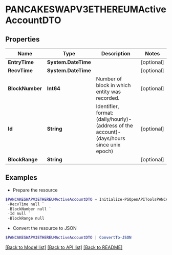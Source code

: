 # PANCAKESWAPV3ETHEREUMActiveAccountDTO
## Properties

Name | Type | Description | Notes
------------ | ------------- | ------------- | -------------
**EntryTime** | **System.DateTime** |  | [optional] 
**RecvTime** | **System.DateTime** |  | [optional] 
**BlockNumber** | **Int64** | Number of block in which entity was recorded. | [optional] 
**Id** | **String** | Identifier, format: (daily/hourly)-(address of the account)-(days/hours since unix epoch) | [optional] 
**BlockRange** | **String** |  | [optional] 

## Examples

- Prepare the resource
```powershell
$PANCAKESWAPV3ETHEREUMActiveAccountDTO = Initialize-PSOpenAPIToolsPANCAKESWAPV3ETHEREUMActiveAccountDTO  -EntryTime null `
 -RecvTime null `
 -BlockNumber null `
 -Id null `
 -BlockRange null
```

- Convert the resource to JSON
```powershell
$PANCAKESWAPV3ETHEREUMActiveAccountDTO | ConvertTo-JSON
```

[[Back to Model list]](../README.md#documentation-for-models) [[Back to API list]](../README.md#documentation-for-api-endpoints) [[Back to README]](../README.md)

